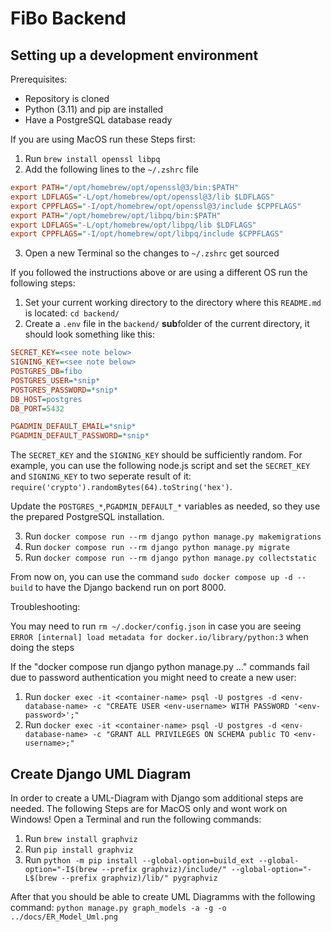 # FiBo Backend

## Setting up a development environment
Prerequisites:
- Repository is cloned
- Python (3.11) and pip are installed
- Have a PostgreSQL database ready

If you are using MacOS run these Steps first:
1. Run `brew install openssl libpq`
2. Add the following lines to the `~/.zshrc` file
```ini
export PATH="/opt/homebrew/opt/openssl@3/bin:$PATH"
export LDFLAGS="-L/opt/homebrew/opt/openssl@3/lib $LDFLAGS"
export CPPFLAGS="-I/opt/homebrew/opt/openssl@3/include $CPPFLAGS"
export PATH="/opt/homebrew/opt/libpq/bin:$PATH"
export LDFLAGS="-L/opt/homebrew/opt/libpq/lib $LDFLAGS"
export CPPFLAGS="-I/opt/homebrew/opt/libpq/include $CPPFLAGS"
```
3. Open a new Terminal so the changes to `~/.zshrc` get sourced

If you followed the instructions above or are using a different OS run the following steps:
1. Set your current working directory to the directory where this `README.md` is located: `cd backend/`
2. Create a `.env` file in the `backend/` **sub**folder of the current directory, it should look something like this:
```ini
SECRET_KEY=<see note below>
SIGNING_KEY=<see note below>
POSTGRES_DB=fibo
POSTGRES_USER=*snip*
POSTGRES_PASSWORD=*snip*
DB_HOST=postgres
DB_PORT=5432

PGADMIN_DEFAULT_EMAIL=*snip*
PGADMIN_DEFAULT_PASSWORD=*snip*
```
The `SECRET_KEY` and the `SIGNING_KEY` should be sufficiently random. For example, you can use the following node.js script and set the `SECRET_KEY` and `SIGNING_KEY` to two seperate result of it: `require('crypto').randomBytes(64).toString('hex')`.

Update the `POSTGRES_*`,`PGADMIN_DEFAULT_*` variables as needed, so they use the prepared PostgreSQL installation.

3. Run `docker compose run --rm django python manage.py makemigrations`
4. Run `docker compose run --rm django python manage.py migrate`
5. Run `docker compose run --rm django python manage.py collectstatic`

From now on, you can use the command `sudo docker compose up -d --build` to have the Django backend run on port 8000.

Troubleshooting:

You may need to run `rm ~/.docker/config.json` in case you are seeing `ERROR [internal] load metadata for docker.io/library/python:3` when doing the steps

If the "docker compose run django python manage.py ..." commands fail due to password authentication you might need to create a new user:

1. Run `docker exec -it <container-name> psql -U postgres -d <env-database-name> -c "CREATE USER <env-username> WITH PASSWORD '<env-password>';"`
2. Run `docker exec -it <container-name> psql -U postgres -d <env-database-name> -c "GRANT ALL PRIVILEGES ON SCHEMA public TO <env-username>;"`


## Create Django UML Diagram
In order to create a UML-Diagram with Django som additional steps are needed.
The following Steps are for MacOS only and wont work on Windows!
Open a Terminal and run the following commands:
1. Run `brew install graphviz`
2. Run `pip install graphviz`
3. Run `python -m pip install --global-option=build_ext --global-option="-I$(brew --prefix graphviz)/include/" --global-option="-L$(brew --prefix graphviz)/lib/" pygraphviz`

After that you should be able to create UML Diagramms with the following command:
`python manage.py graph_models -a -g -o ../docs/ER_Model_Uml.png`
